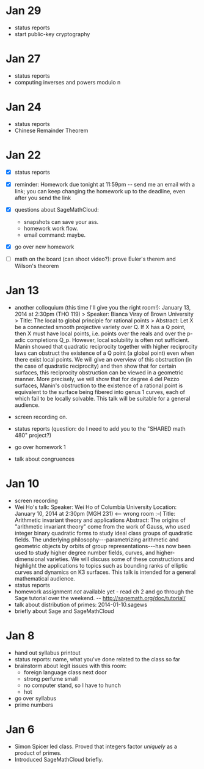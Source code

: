 # Jan 29

 - status reports
 - start public-key cryptography

# Jan 27

 - status reports
 - computing inverses and powers modulo n

# Jan 24

 - status reports
 - Chinese Remainder Theorem

# Jan 22

 - [x] status reports
 - [x] reminder: Homework due tonight at 11:59pm -- send me an email with a link; you can keep changing the homework up to the deadline, even after you send the link
 - [x] questions about SageMathCloud:
    - snapshots can save your ass.
    - homework work flow.
    - email command: maybe.
 - [x] go over new homework
 
 - [ ] math on the board (can shoot video?): prove Euler's therem and Wilson's theorem



# Jan 13

 - another colloquium (this time I'll give you the right room!):
        January 13, 2014 at 2:30pm (THO 119)
        > Speaker:  Bianca Viray of Brown University
        > Title:  The local to global principle for rational points
        > Abstract:   Let X be a connected smooth projective variety over Q. If X has a Q point, then X must have local points, i.e. points over the reals and over the p-adic completions Q_p. However, local solubility is often not sufficient. Manin showed that quadratic reciprocity together with higher reciprocity laws can obstruct the existence of a Q point (a global point) even when there exist local points. We will give an overview of this obstruction (in the case of quadratic reciprocity) and then show that for certain surfaces, this reciprocity obstruction can be viewed in a geometric manner. More precisely, we will show that for degree 4 del Pezzo surfaces, Manin's obstruction to the existence of a rational point is equivalent to the surface being fibered into genus 1 curves, each of which fail to be locally solvable. This talk will be suitable for a general audience.

 - screen recording on.
 - status reports (question: do I need to add you to the "SHARED math 480" project?)
 - go over homework 1
 - talk about congruences

# Jan 10

 - screen recording
 - Wei Ho's talk:
          Speaker:  Wei Ho of Columbia University
          Location: January 10, 2014 at 2:30pm (MGH 231)  <-- wrong room :-(
          Title:    Arithmetic invariant theory and applications
          Abstract: The origins of "arithmetic invariant theory" come from the work of Gauss, who used integer binary quadratic forms to study ideal class groups of quadratic fields. The underlying philosophy---parametrizing arithmetic and geometric objects by orbits of group representations---has now been used to study higher degree number fields, curves, and higher-dimensional varieties. We will discuss some of these constructions and highlight the applications to topics such as bounding ranks of elliptic curves and dynamics on K3 surfaces.
          This talk is intended for a general mathematical audience.
 - status reports
 - homework assignment *not* available yet
       - read ch 2 and go through the Sage tutorial over the weekend. -- <http://sagemath.org/doc/tutorial/>
 - talk about distribution of primes: 2014-01-10.sagews
 - briefly about Sage and SageMathCloud

# Jan 8

 - hand out syllabus printout
 - status reports: name, what you've done related to the class so far
 - brainstorm about legit issues with this room:
     - foreign language class next door
     - strong perfume small
     - no computer stand, so I have to hunch
     - hot
 - go over syllabus
 - prime numbers


# Jan 6

 - Simon Spicer led class.  Proved that integers factor *uniquely* as a product of primes.
 - Introduced SageMathCloud briefly.

